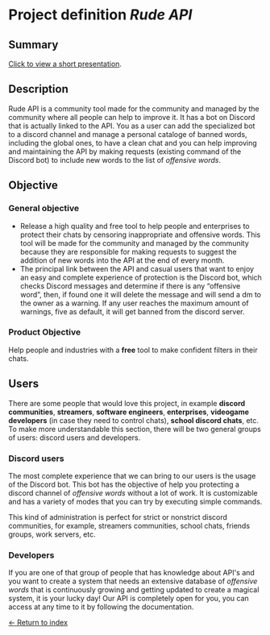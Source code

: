# Project definition _Rude API_

## Summary

[Click to view a short presentation](https://docs.google.com/presentation/d/1aPSuhjsSURNMX2iPGbojI9Pdv6J8picLfpoK9Mx5KI8/edit?usp=sharing).

## Description

Rude API is a community tool made for the community and managed by the community where all people can help to improve it. It has a bot on Discord that is actually linked to the API. You as a user can add the specialized bot to a discord channel and manage a personal cataloge of banned words, including the global ones, to have a clean chat and you can help improving and maintaining the API by making requests (existing command of the Discord bot) to include new words to the list of _offensive words_.

## Objective

### General objective

- Release a high quality and free tool to help people and enterprises to protect their chats by censoring inappropriate and offensive words. This tool will be made for the community and managed by the community because they are responsible for making requests to suggest the addition of new words into the API at the end of every month.
- The principal link between the API and casual users that want to enjoy an easy and complete experience of protection is the Discord bot, which checks Discord messages and determine if there is any “offensive word”, then, if found one it will delete the message and will send a dm to the owner as a warning. If any user reaches the maximum amount of warnings, five as default, it will get banned from the discord server.

### Product Objective

Help people and industries with a **free** tool to make confident filters in their chats.

## Users

There are some people that would love this project, in example **discord communities**, **streamers**, **software engineers**, **enterprises**, **videogame developers** (in case they need to control chats), **school discord chats**, etc. To make more understandable this section, there will be two general groups of users: discord users and developers.

### Discord users

The most complete experience that we can bring to our users is the usage of the Discord bot. This bot has the objective of help you protecting a discord channel of _offensive words_ without a lot of work. It is customizable and has a variety of modes that you can try by executing simple commands.

This kind of administration is perfect for strict or nonstrict discord communities, for example, streamers communities, school chats, friends groups, work servers, etc.

### Developers

If you are one of that group of people that has knowledge about API's and you want to create a system that needs an extensive database of _offensive words_ that is continuously growing and getting updated to create a magical system, it is your lucky day! Our API is completely open for you, you can access at any time to it by following the documentation.

[<- Return to index](https://github.com/JoshuaMeza/CodePain_POO)
